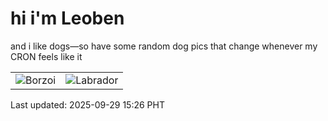 # hi i'm Leoben

and i like dogs—so have some random dog pics that change whenever my CRON feels like it

|  |  |
|--------|----------|
| ![Borzoi](https://random-dog-vercel.vercel.app/api/random-borzoi?v=1759130764) | ![Labrador](https://random-dog-vercel.vercel.app/api/random-labrador?v=1759130764) |

Last updated: 2025-09-29 15:26 PHT
